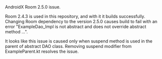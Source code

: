AndroidX Room 2.5.0 issue.

Room 2.4.3 is used in this repository, and with it it builds successfully. Changing Room dependency
to the version 2.5.0 causes build to fail with an error "ExampleDao_Impl is not abstract and does 
not override abstract method ...".

It looks like this issue is caused only when suspend method is used in the parent of abstract DAO
class. Removing suspend modifier from ExampleParent.kt resolves the issue.